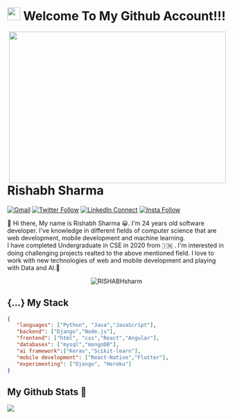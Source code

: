 <h1 align="center"><img src="https://emojis.slackmojis.com/emojis/images/1531849430/4246/blob-sunglasses.gif?1531849430" width="30"/> Welcome To My Github Account!!!</h1>

<a target="_blank" href="https://github.com/RISHABHsharm/"><img width="500" height="350" align="right" src="https://encrypted-tbn0.gstatic.com/images?q=tbn:ANd9GcSPgJTmmX_GzSVXYpk_ivxLC7QjyxUqLPm37Q&usqp=CAU"></a>
# Rishabh Sharma

[![Gmail](https://img.shields.io/badge/%20-Send%20Mail-black?color=14171A&labelColor=ef5350&logo=gmail&logoColor=ffffff)](mailto:rishabhsharma3108@gmail.com?subject=From%20GitHub&cc=rishabhsharma31081997@gmail.com&body=Hi,%20there.%20Found%20you%20from%20GitHub.)
[![Twitter Follow](https://img.shields.io/badge/dynamic/json.svg?color=14171A&labelColor=37474f&logo=twitter&logoColor=4fc3f7&label=&query=%24[0].followers_count&url=https%3A%2F%2Fcdn.syndication.twimg.com%2Fwidgets%2Ffollowbutton%2Finfo.json%3Fscreen_names%3Durwithrishabh&suffix=%20Followers)](https://twitter.com/rishabhsharmaaa)
[![LinkedIn Connect](https://img.shields.io/badge/%20-Connect-black?color=14171A&labelColor=212121&logo=linkedin&logoColor=ffffff)](https://www.linkedin.com/in/rishabh-sharma-31081997/)
[![Insta Follow](https://img.shields.io/badge/%20-Follow-black?color=14171A&labelColor=d81b60&logo=instagram&logoColor=ffffff)](https://www.instagram.com/rishabhsharma3108/)

:wave: Hi there, My name is Rishabh Sharma 😀. I'm 24 years old software developer.
I've knowledge in different fields of computer science that are web development, mobile development and machine learning.  
I have completed Undergraduate in CSE in 2020 from :india: . 
I'm interested in doing challenging projects realted to the above mentioned field. 
I love to work with new technologies of web and mobile development and playing with Data and AI.🤖
<p align="center"> <img src="https://komarev.com/ghpvc/?username=RISHABHsharm" alt="RISHABHsharm" /> </p>

## {...} My Stack

```json
{
   "languages": ["Python", "Java","JavaScript"],
   "backend": ["Django","Node.js"],
   "frontend": ["html", "css","React","Angular"],
   "databases": ["mysql","mongoDB"],
   "ai framework":["Keras","Scikit-learn"],
   "mobile development": ["React-Native","Flutter"],
   "experimenting": ["Django", "Heroku"]
}
```

## My Github Stats :tada: 


<p align="left">
  <a href="https://github.com/RISHABHsharm"> <img align="center" src="https://github-readme-stats.anuraghazra1.vercel.app/api/top-langs/?username=RISHABHsharm&layout=compact&theme=radical" />
</a>
</p>


